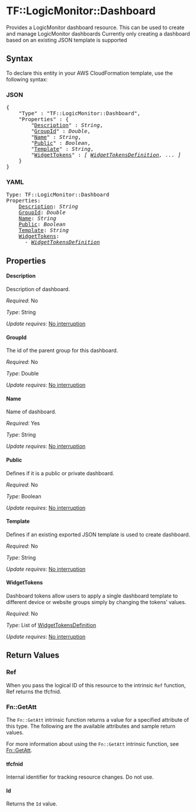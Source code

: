 # TF::LogicMonitor::Dashboard

Provides a LogicMonitor dashboard resource. This can be used to create and manage LogicMonitor dashboards
Currently only creating a dashboard based on an existing JSON template is supported

## Syntax

To declare this entity in your AWS CloudFormation template, use the following syntax:

### JSON

<pre>
{
    "Type" : "TF::LogicMonitor::Dashboard",
    "Properties" : {
        "<a href="#description" title="Description">Description</a>" : <i>String</i>,
        "<a href="#groupid" title="GroupId">GroupId</a>" : <i>Double</i>,
        "<a href="#name" title="Name">Name</a>" : <i>String</i>,
        "<a href="#public" title="Public">Public</a>" : <i>Boolean</i>,
        "<a href="#template" title="Template">Template</a>" : <i>String</i>,
        "<a href="#widgettokens" title="WidgetTokens">WidgetTokens</a>" : <i>[ <a href="widgettokensdefinition.md">WidgetTokensDefinition</a>, ... ]</i>
    }
}
</pre>

### YAML

<pre>
Type: TF::LogicMonitor::Dashboard
Properties:
    <a href="#description" title="Description">Description</a>: <i>String</i>
    <a href="#groupid" title="GroupId">GroupId</a>: <i>Double</i>
    <a href="#name" title="Name">Name</a>: <i>String</i>
    <a href="#public" title="Public">Public</a>: <i>Boolean</i>
    <a href="#template" title="Template">Template</a>: <i>String</i>
    <a href="#widgettokens" title="WidgetTokens">WidgetTokens</a>: <i>
      - <a href="widgettokensdefinition.md">WidgetTokensDefinition</a></i>
</pre>

## Properties

#### Description

Description of dashboard.

_Required_: No

_Type_: String

_Update requires_: [No interruption](https://docs.aws.amazon.com/AWSCloudFormation/latest/UserGuide/using-cfn-updating-stacks-update-behaviors.html#update-no-interrupt)

#### GroupId

The id of the parent group for this dashboard.

_Required_: No

_Type_: Double

_Update requires_: [No interruption](https://docs.aws.amazon.com/AWSCloudFormation/latest/UserGuide/using-cfn-updating-stacks-update-behaviors.html#update-no-interrupt)

#### Name

Name of dashboard.

_Required_: Yes

_Type_: String

_Update requires_: [No interruption](https://docs.aws.amazon.com/AWSCloudFormation/latest/UserGuide/using-cfn-updating-stacks-update-behaviors.html#update-no-interrupt)

#### Public

Defines if it is a public or private dashboard.

_Required_: No

_Type_: Boolean

_Update requires_: [No interruption](https://docs.aws.amazon.com/AWSCloudFormation/latest/UserGuide/using-cfn-updating-stacks-update-behaviors.html#update-no-interrupt)

#### Template

Defines if an existing exported JSON template is used to create dashboard.

_Required_: No

_Type_: String

_Update requires_: [No interruption](https://docs.aws.amazon.com/AWSCloudFormation/latest/UserGuide/using-cfn-updating-stacks-update-behaviors.html#update-no-interrupt)

#### WidgetTokens

Dashboard tokens allow users to apply a single dashboard template to different device or website groups simply by changing the tokens’ values.

_Required_: No

_Type_: List of <a href="widgettokensdefinition.md">WidgetTokensDefinition</a>

_Update requires_: [No interruption](https://docs.aws.amazon.com/AWSCloudFormation/latest/UserGuide/using-cfn-updating-stacks-update-behaviors.html#update-no-interrupt)

## Return Values

### Ref

When you pass the logical ID of this resource to the intrinsic `Ref` function, Ref returns the tfcfnid.

### Fn::GetAtt

The `Fn::GetAtt` intrinsic function returns a value for a specified attribute of this type. The following are the available attributes and sample return values.

For more information about using the `Fn::GetAtt` intrinsic function, see [Fn::GetAtt](https://docs.aws.amazon.com/AWSCloudFormation/latest/UserGuide/intrinsic-function-reference-getatt.html).

#### tfcfnid

Internal identifier for tracking resource changes. Do not use.

#### Id

Returns the <code>Id</code> value.

